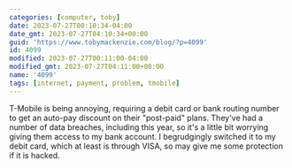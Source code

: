```yaml
---
categories: [computer, toby]
date: 2023-07-27T00:10:34-04:00
date_gmt: 2023-07-27T04:10:34+00:00
guid: 'https://www.tobymackenzie.com/blog/?p=4099'
id: 4099
modified: 2023-07-27T00:11:00-04:00
modified_gmt: 2023-07-27T04:11:00+00:00
name: '4099'
tags: [internet, payment, problem, tmobile]
---
```


T-Mobile is being annoying, requiring a debit card or bank routing number to get an auto-pay discount on their "post-paid" plans.<!--more-->  They've had a number of data breaches, including this year, so it's a little bit worrying giving them access to my bank account.  I begrudgingly switched it to my debit card, which at least is through VISA, so may give me some protection if it is hacked.
